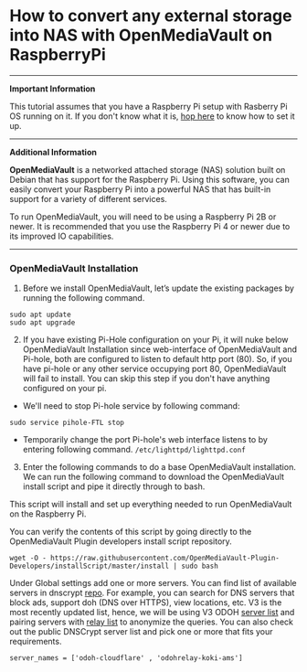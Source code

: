 # How to convert any external storage into NAS with OpenMediaVault on RaspberryPi
***
**Important Information**

This tutorial assumes that you have a Raspberry Pi setup with Rasberry Pi OS running on it. If you don't know what it is, [hop here](https://github.com/SwaroopGiri/Pi_hole_configuration) to know how to set it up.
***
**Additional Information**

**OpenMediaVault** is a networked attached storage (NAS) solution built on Debian that has support for the Raspberry Pi. Using this software, you can easily convert your Raspberry Pi into a powerful NAS that has built-in support for a variety of different services.

To run OpenMediaVault, you will need to be using a Raspberry Pi 2B or newer. It is recommended that you use the Raspberry Pi 4 or newer due to its improved IO capabilities.
*** 

### OpenMediaVault Installation

1. Before we install OpenMediaVault, let’s update the existing packages by running the following command.
```
sudo apt update
sudo apt upgrade
```

2. If you have existing Pi-Hole configuration on your Pi, it will nuke below OpenMediaVault Installation since web-interface of OpenMediaVault and Pi-hole, both are configured to listen to default http port (80). So, if you have pi-hole or any other service occupying port 80, OpenMediaVault will fail to install. You can skip this step if you don't have anything configured on your pi.
  - We'll need to stop Pi-hole service by following command:

  ```
  sudo service pihole-FTL stop
  ```
  - Temporarily change the port Pi-hole's web interface listens to by entering following command.
    ` /etc/lighttpd/lighttpd.conf `

3. Enter the following commands to do a base OpenMediaVault installation. We can run the following command to download the OpenMediaVault install script and pipe it directly through to bash.

This script will install and set up everything needed to run OpenMediaVault on the Raspberry Pi.

You can verify the contents of this script by going directly to the OpenMediaVault Plugin developers install script repository.

```
wget -O - https://raw.githubusercontent.com/OpenMediaVault-Plugin-Developers/installScript/master/install | sudo bash
```

Under Global settings add one or more servers. You can find list of available servers in dnscrypt [repo](https://github.com/dnscrypt/dnscrypt-resolvers). For example, you can search for DNS servers that block ads, support doh (DNS over HTTPS), view locations, etc. V3 is the most recently updated list, hence, we will be using V3 ODOH [server list](https://github.com/DNSCrypt/dnscrypt-resolvers/blob/master/v3/odoh-servers.md) and pairing servers with [relay list](https://github.com/DNSCrypt/dnscrypt-resolvers/blob/master/v3/odoh-relays.md) to anonymize the queries. You can also check out the public DNSCrypt server list and pick one or more that fits your requirements. 

```
server_names = ['odoh-cloudflare' , 'odohrelay-koki-ams']
```
